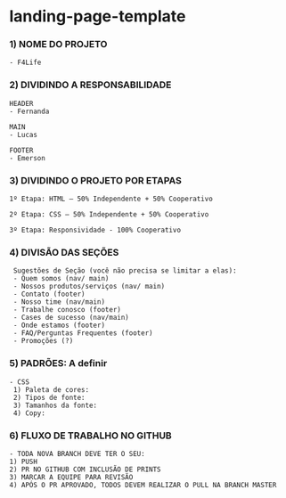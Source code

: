 # landing-page-template

<h3> 1) NOME DO PROJETO </h3>

    - F4Life

<h3> 2) DIVIDINDO A RESPONSABILIDADE </h3>

    HEADER
    - Fernanda

    MAIN
    - Lucas

    FOOTER
    - Emerson

<h3> 3) DIVIDINDO O PROJETO POR ETAPAS </h3>

    1º Etapa: HTML – 50% Independente + 50% Cooperativo

    2º Etapa: CSS – 50% Independente + 50% Cooperativo

    3º Etapa: Responsividade - 100% Cooperativo

<h3> 4) DIVISÃO DAS SEÇÕES </h3>
     
     Sugestões de Seção (você não precisa se limitar a elas):
     - Quem somos (nav/ main)
     - Nossos produtos/serviços (nav/ main)
     - Contato (footer)
     - Nosso time (nav/main)
     - Trabalhe conosco (footer)
     - Cases de sucesso (nav/main)
     - Onde estamos (footer)
     - FAQ/Perguntas Frequentes (footer)
     - Promoções (?)


<h3> 5) PADRÕES: A definir </h3>

    - CSS
     1) Paleta de cores:
     2) Tipos de fonte:
     3) Tamanhos da fonte:
     4) Copy: 

<h3> 6) FLUXO DE TRABALHO NO GITHUB </h3>

    - TODA NOVA BRANCH DEVE TER O SEU:
    1) PUSH
    2) PR NO GITHUB COM INCLUSÃO DE PRINTS
    3) MARCAR A EQUIPE PARA REVISÃO
    4) APÓS O PR APROVADO, TODOS DEVEM REALIZAR O PULL NA BRANCH MASTER

